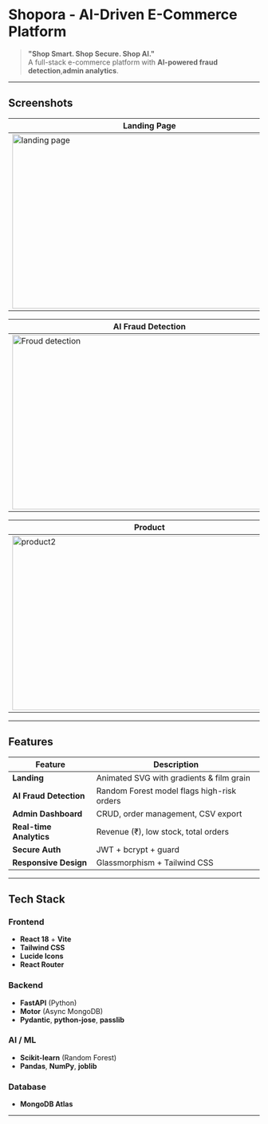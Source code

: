 # Shopora - AI-Driven E-Commerce Platform

> **"Shop Smart. Shop Secure. Shop AI."**  
> A full-stack e-commerce platform with **AI-powered fraud detection**,**admin analytics**.

---

## Screenshots

| Landing Page | Admin Dashboard |
|--------------|-----------------|
|<img width="550" height="350" alt="landing page" src="https://github.com/user-attachments/assets/8d83556f-a75c-4b43-a78e-c2d57e62390c" /> | <img width="550" height="350" alt="admin page 1" src="https://github.com/user-attachments/assets/d2085934-250e-463c-8aa1-1530fc2ab06e" /> |

| AI Fraud Detection | Product Detail (₹) |
|---------------------|---------------------|
|<img width="550" height="350" alt="Froud detection" src="https://github.com/user-attachments/assets/a7fa333c-43cc-448e-a6df-3a2b60ec6edc" />| <img width="550" height="350" alt="product 1" src="https://github.com/user-attachments/assets/075caf0a-5c1d-4d79-b1c4-dc12bf1c6a78" /> |

| Product | Product List |
|---------|--------------|
| <img width="550" height="350" alt="product2" src="https://github.com/user-attachments/assets/cf4e8bd2-4800-4172-936a-d5ccd6b48172" /> | <img width="550" height="350" alt="product list" src="https://github.com/user-attachments/assets/b95b5924-75b3-44a6-9589-95b3792ff3d9" /> |
---







## Features

| Feature | Description |
|--------|-----------|
| **Landing** | Animated SVG with gradients & film grain |
| **AI Fraud Detection** | Random Forest model flags high-risk orders |
| **Admin Dashboard** | CRUD, order management, CSV export |
| **Real-time Analytics** | Revenue (₹), low stock, total orders |
| **Secure Auth** | JWT + bcrypt + guard |
| **Responsive Design** | Glassmorphism + Tailwind CSS |

---

## Tech Stack

### Frontend
- **React 18** + **Vite**
- **Tailwind CSS**
- **Lucide Icons**
- **React Router**

### Backend
- **FastAPI** (Python)
- **Motor** (Async MongoDB)
- **Pydantic**, **python-jose**, **passlib**

### AI / ML
- **Scikit-learn** (Random Forest)
- **Pandas**, **NumPy**, **joblib**

### Database
- **MongoDB Atlas**

---
